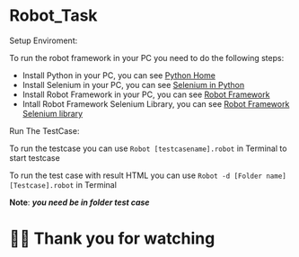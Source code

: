 # Robot_Task
Setup Enviroment:

To run the robot framework in your PC you need to do the following steps:
* Install Python in your PC, you can see [Python Home](https://www.python.org/)
* Install Selenium in your PC, you can see [Selenium in Python](https://selenium-python.readthedocs.io/installation.html)
* Install Robot Framework in your PC, you can see [Robot Framework](https://robotframework.org/robotframework/latest/RobotFrameworkUserGuide.html)
* Intall Robot Framework Selenium Library, you can see [Robot Framework Selenium library](https://robotframework.org/SeleniumLibrary/)

Run The TestCase:

To run the testcase you can use `Robot [testcasename].robot` in Terminal to start testcase

To run the test case with result HTML you can use `Robot -d [Folder name] [Testcase].robot` in Terminal

**Note**: ***you need be in folder test case***

# :pray::pray: Thank you for watching 